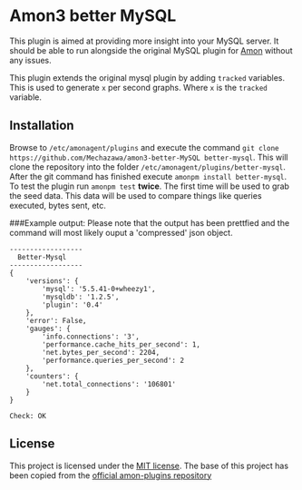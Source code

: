 Amon3 better MySQL
=====================
This plugin is aimed at providing more insight into your MySQL server. It should be able 
to run alongside the original MySQL plugin for [Amon][1] without any issues. 

This plugin extends the original mysql plugin by adding `tracked` variables. This is used
to generate `x` per second graphs. Where `x` is the `tracked` variable. 

## Installation
Browse to `/etc/amonagent/plugins` and execute the command `git clone https://github.com/Mechazawa/amon3-better-MySQL better-mysql`. This will clone the repository into the folder `/etc/amonagent/plugins/better-mysql`. After the git command has finished execute `amonpm install better-mysql`. To test the plugin run `amonpm test` **twice**. The first time will be used to grab the seed data. This data will be used to compare things like queries executed, bytes sent, etc.

###Example output:
Please note that the output has been prettfied and the command will most likely ouput a 'compressed' json object.
```
------------------
  Better-Mysql
------------------
{
    'versions': {
        'mysql': '5.5.41-0+wheezy1',
        'mysqldb': '1.2.5',
        'plugin': '0.4'
    },
    'error': False,
    'gauges': {
        'info.connections': '3',
        'performance.cache_hits_per_second': 1,
        'net.bytes_per_second': 2204,
        'performance.queries_per_second': 2
    },
    'counters': {
        'net.total_connections': '106801'
    }
}

Check: OK
```

## License
This project is licensed under the [MIT license](/LICENSE).
The base of this project has been copied from the [official amon-plugins repository][2]

[1]: https://amon.cx/
[2]: https://github.com/amonapp/amon-plugins
